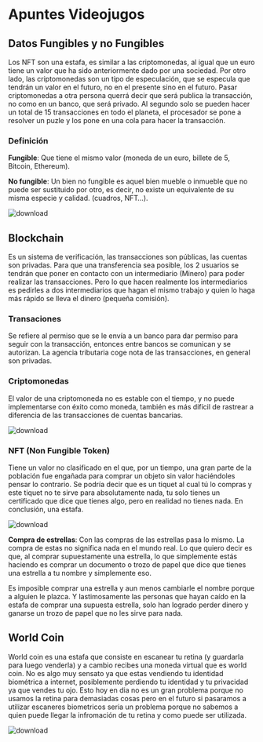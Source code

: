 # Apuntes Videojugos
## Datos Fungibles y no Fungibles
Los NFT son una estafa, es similar a las criptomonedas, al igual que un euro tiene un valor que ha sido anteriormente dado por una sociedad. Por otro lado, las criptomonedas son un tipo de especulación, que se especula que tendrán un valor en el futuro, no en el presente sino en el futuro. Pasar criptomonedas a otra persona querrá decir que será publica la transacción, no como en un banco, que será privado. Al segundo solo se pueden hacer un total de 15 transacciones en todo el planeta, el procesador se pone a resolver un puzle y los pone en una cola para hacer la transacción. 


### Definición
**Fungible**: Que tiene el mismo valor (moneda de un euro, billete de 5, Bitcoin, Ethereum). 


**No fungible**: Un bien no fungible es aquel bien mueble o inmueble que no puede ser sustituido por otro, es decir, no existe un equivalente de su misma especie y calidad. (cuadros, NFT…).


![download](https://github.com/Spaikyjordi/Videojuegos-Jordi/assets/144990855/7e5c68ec-83b6-4874-8340-c5922598b3f0)
## Blockchain
Es un sistema de verificación, las transacciones son públicas, las cuentas son privadas. Para que una transferencia sea posible, los 2 usuarios se tendrán que poner en contacto con un intermediario (Minero) para poder realizar las transacciones. Pero lo que hacen realmente los intermediarios es pedirles a dos intermediarios que hagan el mismo trabajo y quien lo haga más rápido se lleva el dinero (pequeña comisión).

### Transaciones
Se refiere al permiso que se le envía a un banco para dar permiso para seguir con la transacción, entonces entre bancos se comunican y se autorizan. La agencia tributaria coge nota de las transacciones, en general son privadas. 
### Criptomonedas
El valor de una criptomoneda no es estable con el tiempo, y no puede implementarse con éxito como moneda, también es más difícil de rastrear a diferencia de las transacciones de cuentas bancarias. 


![download](https://github.com/Spaikyjordi/Videojuegos-Jordi/assets/144990855/10d07c73-0d67-4996-ae26-a20633c893cf)

### NFT (Non Fungible Token)
Tiene un valor no clasificado en el que, por un tiempo, una gran parte de la población fue engañada para comprar un objeto sin valor haciéndoles pensar lo contrario. Se podría decir que es un tiquet al cual tú lo compras y este tiquet no te sirve para absolutamente nada, tu solo tienes un certificado que dice que tienes algo, pero en realidad no tienes nada. En conclusión, una estafa. 


![download](https://github.com/Spaikyjordi/Videojuegos-Jordi/assets/144990855/8fb9c850-58cf-4d21-85e5-6f6d201fdc13)


**Compra de estrellas**:  Con las compras de las estrellas pasa lo mismo. La compra de estas no significa nada en el mundo real. Lo que quiero decir es que, al comprar supuestamente una estrella, lo que simplemente estás haciendo es comprar un documento o trozo de papel que dice que tienes una estrella a tu nombre y simplemente eso. 	


Es imposible comprar una estrella y aun menos cambiarle el nombre porque a alguien le plazca. Y lastimosamente las personas que hayan caído en la estafa de comprar una supuesta estrella, solo han logrado perder dinero y ganarse un trozo de papel que no les sirve para nada.
## World Coin
World coin es una estafa que consiste en escanear tu retina (y guardarla para luego venderla) y a cambio recibes una moneda virtual que es world coin. No es algo muy sensato ya que estas vendiendo tu identidad biométrica a internet, posiblemente perdiendo tu identidad y tu privacidad ya que vendes tu ojo. Esto hoy en dia no es un gran problema porque no usamos la retina para demasiadas cosas pero en el futuro si pasaramos a utilizar escaneres biometricos seria un problema porque no sabemos a quien puede llegar la infromación de tu retina y como puede ser utilizada. 


![download](https://github.com/Spaikyjordi/Videojuegos-Jordi/assets/144990855/1c33213c-e779-4ccb-807b-3eafcec50495)
